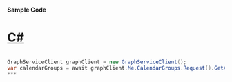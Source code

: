 #### Sample Code
# [C#](#tab/c-sharp)

```C#

GraphServiceClient graphClient = new GraphServiceClient();
var calendarGroups = await graphClient.Me.CalendarGroups.Request().GetAsync();
*** 

```